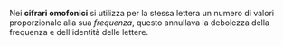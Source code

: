 Nei **cifrari omofonici** si utilizza per la stessa lettera un numero di valori proporzionale alla sua *frequenza*, questo annullava la debolezza della frequenza e dell'identità delle lettere.